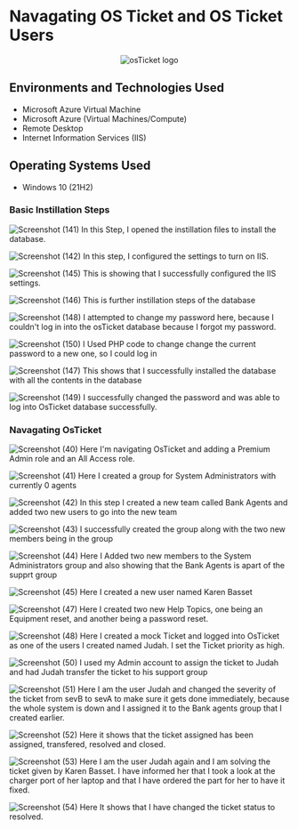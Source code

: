 # Navagating OS Ticket and OS Ticket Users
<p align="center">
<img src="https://i.imgur.com/Clzj7Xs.png" alt="osTicket logo"/>
</p>

## Environments and Technologies Used

- Microsoft Azure Virtual Machine
- Microsoft Azure (Virtual Machines/Compute)
- Remote Desktop
- Internet Information Services (IIS)

## Operating Systems Used

- Windows 10 (21H2)

### Basic Instillation Steps

![Screenshot (141)](https://github.com/user-attachments/assets/fc20f480-4001-4510-9988-11976fd0135c)
In this Step, I opened the instillation files to install the database.

![Screenshot (142)](https://github.com/user-attachments/assets/a12b1efb-61d6-4de8-b6d8-86b9bfb98ce4)
In this step, I configured the settings to turn on IIS.

![Screenshot (145)](https://github.com/user-attachments/assets/e078a137-5b46-482b-b3ff-6d9d1656a8f2)
This is showing that I successfully configured the IIS settings.

![Screenshot (146)](https://github.com/user-attachments/assets/ad9a961e-023f-40de-b45c-a143426c8e1b)
This is further instillation steps of the database

![Screenshot (148)](https://github.com/user-attachments/assets/f4604574-921b-4fd3-bb6a-4402cb7c9bb1)
I attempted to change my password here, because I couldn't log in into the osTicket database because I forgot
my password.

![Screenshot (150)](https://github.com/user-attachments/assets/0bf1a09c-4e54-487b-84b4-354c3c1cdff6)
I Used PHP code to change change the current password to a new one, so I could log in

![Screenshot (147)](https://github.com/user-attachments/assets/4dd38bf0-1cbb-408d-8fac-a262e31bbad7)
This shows that I successfully installed the database with all the contents in the database

![Screenshot (149)](https://github.com/user-attachments/assets/80685135-3361-42a1-aca2-75dfe9a9a684)
I successfully changed the password and was able to log into OsTicket database successfully.

### Navagating OsTicket
![Screenshot (40)](https://github.com/user-attachments/assets/2551eba8-9d9c-4873-93de-f0b3201d8deb)
Here I'm navigating OsTicket and adding a Premium Admin role and an All Access role.

![Screenshot (41)](https://github.com/user-attachments/assets/665f79e8-c957-4c96-afcd-689a722fb511)
Here I created a group for System Administrators with currently 0 agents

![Screenshot (42)](https://github.com/user-attachments/assets/c50e82d5-481c-477d-a1f8-7e6fc238a0e9)
In this step I created a new team called Bank Agents and added two new users to go  into the new team

![Screenshot (43)](https://github.com/user-attachments/assets/e965afdc-229f-44ca-8bd0-9802faa994c9)
I successfully created the group along with the two new members being in the group

![Screenshot (44)](https://github.com/user-attachments/assets/4f792efe-f99a-4178-afba-d746b356df7d)
Here I Added two new members to the System Administrators group and also showing that the Bank Agents is apart of the supprt group

![Screenshot (45)](https://github.com/user-attachments/assets/e25352f4-15c6-48dc-bbd2-103fd33079f9)
Here I created a new user  named Karen Basset

![Screenshot (47)](https://github.com/user-attachments/assets/58a7ce4e-1bd1-4006-b985-fb15a9002835)
Here I created two new Help Topics, one being an Equipment reset, and another being a password reset.

![Screenshot (48)](https://github.com/user-attachments/assets/66c4850f-abf3-4516-9bcc-baa17f8fc1c1)
Here I created a mock Ticket and logged into OsTicket as one of the users I created named Judah. I set the Ticket priority as high.

![Screenshot (50)](https://github.com/user-attachments/assets/89740da1-3b09-4809-a84b-fd33f93c773d)
I used my Admin account to assign the ticket to Judah and had Judah transfer the ticket to his support group

![Screenshot (51)](https://github.com/user-attachments/assets/a92cb20d-17c9-4d49-bb0b-c4e2cd4b4054)
Here I am the user Judah and changed the severity of the ticket from sevB to sevA to make sure it gets done immediately, because the whole system is down and I assigned it to the Bank agents group that I created earlier.

![Screenshot (52)](https://github.com/user-attachments/assets/cb55c82e-5f05-4f15-94d4-eff424897a58)
Here it shows that the ticket assigned has been assigned, transfered, resolved and closed.

![Screenshot (53)](https://github.com/user-attachments/assets/688ca55e-e5f4-4fb7-9c69-e9e77f5d9db2)
Here I am the user Judah again and I am solving the ticket given by Karen Basset. I have informed her that I took a look at the charger port of her laptop and that I have ordered the part for her to have it fixed.

![Screenshot (54)](https://github.com/user-attachments/assets/bf77aa1b-5840-4fd5-bb79-521d32b78881)
Here It shows that I have changed the ticket status to resolved.























